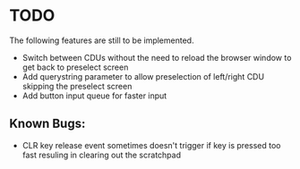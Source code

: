# TODO

The following features are still to be implemented.

* Switch between CDUs without the need to reload the browser window to get back to preselect screen
* Add querystring parameter to allow preselection of left/right CDU skipping the preselect screen
* Add button input queue for faster input

## Known Bugs:

* CLR key release event sometimes doesn't trigger if key is pressed too fast resuling in clearing out the scratchpad
